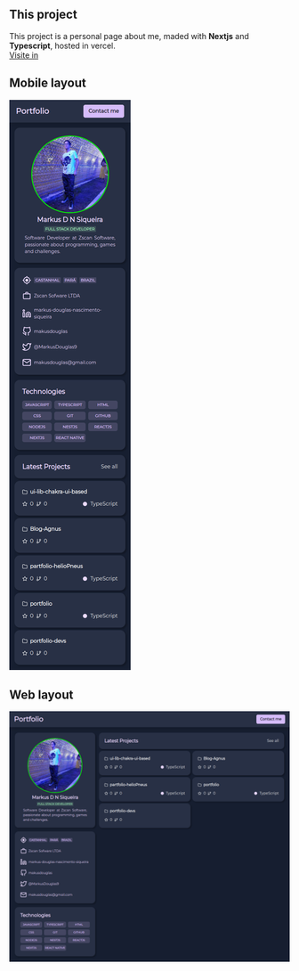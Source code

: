 ## This project
This project is a personal page about me, maded with __Nextjs__ and __Typescript__, hosted in vercel.  
[Visite in](https://portfolio-2022-jet.vercel.app/)

## Mobile layout
![Mobile layout](https://github.com/makusdouglas/Portfolio-2022/blob/main/.github/images/mobile-layout.png)
## Web layout
![Mobile layout](https://github.com/makusdouglas/Portfolio-2022/blob/main/.github/images/web-layout.png)